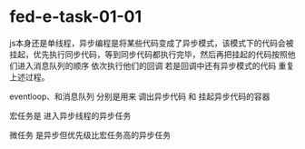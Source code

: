 # fed-e-task-01-01
js本身还是单线程，异步编程是将某些代码变成了异步模式，该模式下的代码会被挂起，优先执行同步代码，等到同步代码都执行完毕，然后再把挂起的代码按照他们进入消息队列的顺序 依次执行他们的回调 若是回调中还有异步模式的代码 重复上述过程。

eventloop、和消息队列 分别是用来 调出异步代码 和 挂起异步代码的容器

宏任务是 进入异步线程的异步任务

微任务 是异步但优先级比宏任务高的异步任务
